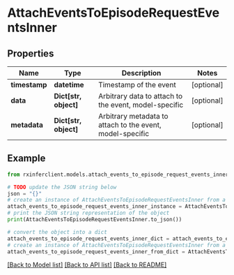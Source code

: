 # AttachEventsToEpisodeRequestEventsInner


## Properties

Name | Type | Description | Notes
------------ | ------------- | ------------- | -------------
**timestamp** | **datetime** | Timestamp of the event | [optional] 
**data** | **Dict[str, object]** | Arbitrary data to attach to the event, model-specific | [optional] 
**metadata** | **Dict[str, object]** | Arbitrary metadata to attach to the event, model-specific | [optional] 

## Example

```python
from rxinferclient.models.attach_events_to_episode_request_events_inner import AttachEventsToEpisodeRequestEventsInner

# TODO update the JSON string below
json = "{}"
# create an instance of AttachEventsToEpisodeRequestEventsInner from a JSON string
attach_events_to_episode_request_events_inner_instance = AttachEventsToEpisodeRequestEventsInner.from_json(json)
# print the JSON string representation of the object
print(AttachEventsToEpisodeRequestEventsInner.to_json())

# convert the object into a dict
attach_events_to_episode_request_events_inner_dict = attach_events_to_episode_request_events_inner_instance.to_dict()
# create an instance of AttachEventsToEpisodeRequestEventsInner from a dict
attach_events_to_episode_request_events_inner_from_dict = AttachEventsToEpisodeRequestEventsInner.from_dict(attach_events_to_episode_request_events_inner_dict)
```
[[Back to Model list]](../README.md#documentation-for-models) [[Back to API list]](../README.md#documentation-for-api-endpoints) [[Back to README]](../README.md)


